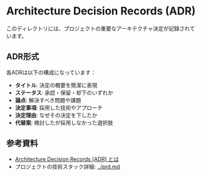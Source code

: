 # Architecture Decision Records (ADR)

このディレクトリには、プロジェクトの重要なアーキテクチャ決定が記録されています。

## ADR形式

各ADRは以下の構成になっています：

- **タイトル**: 決定の概要を簡潔に表現
- **ステータス**: 承認・保留・却下のいずれか
- **論点**: 解決すべき問題や課題
- **決定事項**: 採用した技術やアプローチ
- **決定理由**: なぜその決定を下したか
- **代替案**: 検討したが採用しなかった選択肢

## 参考資料

- [Architecture Decision Records (ADR) とは](https://github.com/joelparkerhenderson/architecture-decision-record)
- プロジェクトの技術スタック詳細: [../prd.md](../prd.md)
